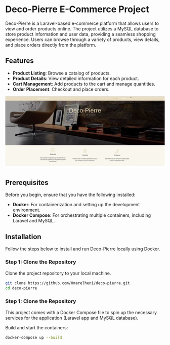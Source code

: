 # Deco-Pierre E-Commerce Project

Deco-Pierre is a Laravel-based e-commerce platform that allows users to view and order products online. The project utilizes a MySQL database to store product information and user data, providing a seamless shopping experience. Users can browse through a variety of products, view details, and place orders directly from the platform.

## Features
- **Product Listing**: Browse a catalog of products.
- **Product Details**: View detailed information for each product.
- **Cart Management**: Add products to the cart and manage quantities.
- **Order Placement**: Checkout and place orders.

![Home Page Screenshot](public/images/sc_deco.png)


## Prerequisites

Before you begin, ensure that you have the following installed:
- **Docker**: For containerization and setting up the development environment.
- **Docker Compose**: For orchestrating multiple containers, including Laravel and MySQL.

## Installation

Follow the steps below to install and run Deco-Pierre locally using Docker.

### Step 1: Clone the Repository

Clone the project repository to your local machine.

```bash
git clone https://github.com/Omarelheni/deco-pierre.git
cd deco-pierre
```

### Step 1: Clone the Repository

This project comes with a Docker Compose file to spin up the necessary services for the application (Laravel app and MySQL database).

Build and start the containers:
```bash
docker-compose up --build
```


